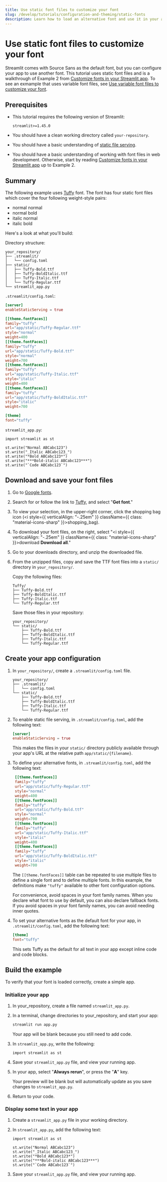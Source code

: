 ```yaml
---
title: Use static font files to customize your font
slug: /develop/tutorials/configuration-and-theming/static-fonts
description: Learn how to load an alternative font and use it in your app.
---
```


# Use static font files to customize your font

Streamlit comes with Source Sans as the default font, but you can configure your app to use another font. This tutorial uses static font files and is a walkthrough of Example 2 from [Customize fonts in your Streamlit app](/develop/concepts/configuration/theming-customize-fonts#example-2-define-an-alternative-font-with-static-font-files). To see an exmample that uses variable font files, see [Use variable font files to customize your font](/develop/tutorials/configuration-and-theming/variable-fonts).

## Prerequisites

- This tutorial requires the following version of Streamlit:

  ```text
  streamlit>=1.45.0
  ```

- You should have a clean working directory called `your-repository`.
- You should have a basic understanding of [static file serving](/develop/concepts/configuration/serving-static-files).
- You should have a basic understanding of working with font files in web development. Otherwise, start by reading [Customize fonts in your Streamlit app](/develop/concepts/configuration/theming-customize-fonts) up to Example 2.

## Summary

The following example uses [Tuffy](https://fonts.google.com/specimen/Tuffy) font. The font has four static font files which cover the four following weight-style pairs:

- normal normal
- normal bold
- italic normal
- italic bold

Here's a look at what you'll build:

<Collapse title="Complete config.toml file" expanded={false}>

Directory structure:

```none
your_repository/
├── .streamlit/
│   └── config.toml
├── static/
│   ├── Tuffy-Bold.ttf
│   ├── Tuffy-BoldItalic.ttf
│   ├── Tuffy-Italic.ttf
│   └── Tuffy-Regular.ttf
└── streamlit_app.py
```

`.streamlit/config.toml`:

```toml
[server]
enableStaticServing = true

[[theme.fontFaces]]
family="tuffy"
url="app/static/Tuffy-Regular.ttf"
style="normal"
weight=400
[[theme.fontFaces]]
family="tuffy"
url="app/static/Tuffy-Bold.ttf"
style="normal"
weight=700
[[theme.fontFaces]]
family="tuffy"
url="app/static/Tuffy-Italic.ttf"
style="italic"
weight=400
[[theme.fontFaces]]
family="tuffy"
url="app/static/Tuffy-BoldItalic.ttf"
style="italic"
weight=700

[theme]
font="tuffy"
```

`streamlit_app.py`:

```
import streamlit as st

st.write("Normal ABCabc123")
st.write("_Italic ABCabc123_")
st.write("*Bold ABCabc123*")
st.write("***Bold-italic ABCabc123***")
st.write("`Code ABCabc123`")
```

</Collapse>

## Download and save your font files

1. Go to [Google fonts](https://fonts.google.com/).

1. Search for or follow the link to [Tuffy](https://fonts.google.com/specimen/Tuffy), and select "**Get font**."

1. To view your selection, in the upper-right corner, click the shopping bag icon (<i style={{ verticalAlign: "-.25em" }} className={{ class: "material-icons-sharp" }}>shopping_bag</i>).

1. To download your font files, on the right, select "<i style={{ verticalAlign: "-.25em" }} className={{ class: "material-icons-sharp" }}>download</i> **Download all**."

1. Go to your downloads directory, and unzip the downloaded file.

1. From the unzipped files, copy and save the TTF font files into a `static/` directory in `your_repository/`.

   Copy the following files:

   ```none
   Tuffy/
   ├── Tuffy-Bold.ttf
   ├── Tuffy-BoldItalic.ttf
   ├── Tuffy-Italic.ttf
   └── Tuffy-Regular.ttf
   ```

   Save those files in your repository:

   ```none
   your_repository/
   └── static/
       ├── Tuffy-Bold.ttf
       ├── Tuffy-BoldItalic.ttf
       ├── Tuffy-Italic.ttf
       └── Tuffy-Regular.ttf
   ```

## Create your app configuration

1. In `your_repository/`, create a `.streamlit/config.toml` file.

   ```none
   your_repository/
   ├── .streamlit/
   │   └── config.toml
   └── static/
       ├── Tuffy-Bold.ttf
       ├── Tuffy-BoldItalic.ttf
       ├── Tuffy-Italic.ttf
       └── Tuffy-Regular.ttf
   ```

1. To enable static file serving, in `.streamlit/config.toml`, add the following text:

   ```toml
   [server]
   enableStaticServing = true
   ```

   This makes the files in your `static/` directory publicly available through your app's URL at the relative path `app/static/{filename}`.

1. To define your alternative fonts, in `.streamlit/config.toml`, add the following text:

   ```toml
    [[theme.fontFaces]]
    family="tuffy"
    url="app/static/Tuffy-Regular.ttf"
    style="normal"
    weight=400
    [[theme.fontFaces]]
    family="tuffy"
    url="app/static/Tuffy-Bold.ttf"
    style="normal"
    weight=700
    [[theme.fontFaces]]
    family="tuffy"
    url="app/static/Tuffy-Italic.ttf"
    style="italic"
    weight=400
    [[theme.fontFaces]]
    family="tuffy"
    url="app/static/Tuffy-BoldItalic.ttf"
    style="italic"
    weight=700
   ```

   The `[[theme.fontFaces]]` table can be repeated to use multiple files to define a single font and to define multiple fonts. In this example, the definitions make `"tuffy"` available to other font configuration options.

   <Tip>

   For convenience, avoid spaces in your font family names. When you declare what font to use by default, you can also declare fallback fonts. If you avoid spaces in your font family names, you can avoid needing inner quotes.

   </Tip>

1. To set your alternative fonts as the default font for your app, in `.streamlit/config.toml`, add the following text:

   ```toml
   [theme]
   font="tuffy"
   ```

   This sets Tuffy as the default for all text in your app except inline code and code blocks.

## Build the example

To verify that your font is loaded correctly, create a simple app.

### Initialize your app

1. In your_repository, create a file named `streamlit_app.py`.

1. In a terminal, change directories to your_repository, and start your app:

   ```bash
   streamlit run app.py
   ```

   Your app will be blank because you still need to add code.

1. In `streamlit_app.py`, write the following:

   ```
   import streamlit as st
   ```

1. Save your `streamlit_app.py` file, and view your running app.

1. In your app, select "**Always rerun**", or press the "**A**" key.

   Your preview will be blank but will automatically update as you save changes to `streamlit_app.py`.

1. Return to your code.

### Display some text in your app

1. Create a `streamlit_app.py` file in your working directory.

1. In `streamlit_app.py`, add the following text:

   ```
   import streamlit as st

   st.write("Normal ABCabc123")
   st.write("_Italic ABCabc123_")
   st.write("*Bold ABCabc123*")
   st.write("***Bold-italic ABCabc123***")
   st.write("`Code ABCabc123`")
   ```

1. Save your `streamlit_app.py` file, and view your running app.
